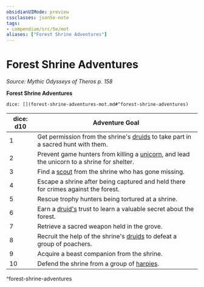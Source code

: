 ```yaml
---
obsidianUIMode: preview
cssclasses: json5e-note
tags:
- compendium/src/5e/mot
aliases: ["Forest Shrine Adventures"]
---
```

# Forest Shrine Adventures
*Source: Mythic Odysseys of Theros p. 158* 

**Forest Shrine Adventures**

`dice: [](forest-shrine-adventures-mot.md#^forest-shrine-adventures)`

| dice: d10 | Adventure Goal |
|-----------|----------------|
| 1 | Get permission from the shrine's [druids](2-Mechanics/CLI/bestiary/humanoid/druid.md) to take part in a sacred hunt with them. |
| 2 | Prevent game hunters from killing a [unicorn](2-Mechanics/CLI/bestiary/celestial/unicorn.md), and lead the unicorn to a shrine for shelter. |
| 3 | Find a [scout](2-Mechanics/CLI/bestiary/humanoid/scout.md) from the shrine who has gone missing. |
| 4 | Escape a shrine after being captured and held there for crimes against the forest. |
| 5 | Rescue trophy hunters being tortured at a shrine. |
| 6 | Earn a [druid's](2-Mechanics/CLI/bestiary/humanoid/druid.md) trust to learn a valuable secret about the forest. |
| 7 | Retrieve a sacred weapon held in the grove. |
| 8 | Recruit the help of the shrine's [druids](2-Mechanics/CLI/bestiary/humanoid/druid.md) to defeat a group of poachers. |
| 9 | Acquire a beast companion from the shrine. |
| 10 | Defend the shrine from a group of [harpies](2-Mechanics/CLI/bestiary/monstrosity/harpy.md). |
^forest-shrine-adventures